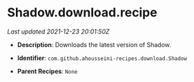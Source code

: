 # Shadow.download.recipe

_Last updated 2021-12-23 20:01:50Z_

- **Description**: Downloads the latest version of Shadow.

- **Identifier**: `com.github.ahousseini-recipes.download.Shadow`

- **Parent Recipes**: `None`
